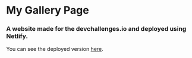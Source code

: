# My Gallery Page
### A website made for the **devchallenges.io** and deployed using Netlify.
You can see the deployed version [here](https://mygallerypage.netlify.app/).
